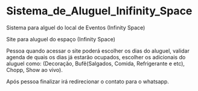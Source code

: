 # Sistema_de_Aluguel_Inifinity_Space
 Sistema para alguel do local de Eventos (Infinity Space)


Site para aluguel do espaço (Infinity Space)

Pessoa quando acessar o site poderá escolher os dias do aluguel, validar agenda de quais os dias já estarão ocupados, escolher os adicionais do aluguel como: (Decoração, Bufê(Salgados, Comida, Refrigerante e etc), Chopp, Show ao vivo).

Após pessoa finalizar irá redirecionar o contato para o whatsapp.